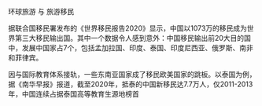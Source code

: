 环球旅游 与 旅游移民


据联合国移民署发布的《世界移民报告2020》显示，中国以1073万的移民成为世界第三大移民输出国。其中一个数据令人感到意外：中国移民输出前20大目的国中，发展中国家占7个，包括孟加拉国、印度、泰国、印度尼西亚、俄罗斯、南非和菲律宾。

因与国际教育体系接轨，一些东南亚国家成了移民欧美国家的跳板。以泰国为例，据《南华早报》报道，截至2020年，抵泰的中国新移民达7.7万人，仅2011-2013年，中国连续占据泰国高等教育生源地榜首
